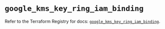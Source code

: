 # `google_kms_key_ring_iam_binding`

Refer to the Terraform Registry for docs: [`google_kms_key_ring_iam_binding`](https://registry.terraform.io/providers/hashicorp/google-beta/6.1.0/docs/resources/google_kms_key_ring_iam_binding).

